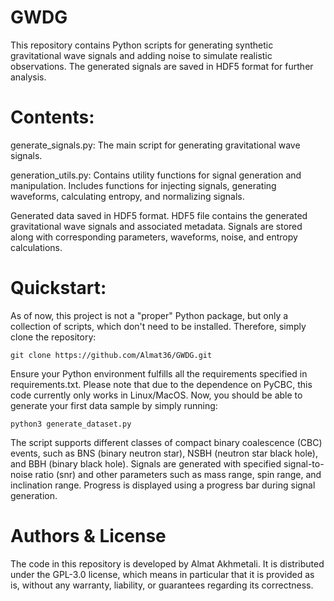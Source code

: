 # GWDG
This repository contains Python scripts for generating synthetic gravitational wave signals and adding noise to simulate realistic observations. The generated signals are saved in HDF5 format for further analysis.

# Contents:

generate_signals.py:
The main script for generating gravitational wave signals.

generation_utils.py:
Contains utility functions for signal generation and manipulation.
Includes functions for injecting signals, generating waveforms, calculating entropy, and normalizing signals.

Generated data saved in HDF5 format. HDF5 file contains the generated gravitational wave signals and associated metadata.
Signals are stored along with corresponding parameters, waveforms, noise, and entropy calculations.

# Quickstart:
As of now, this project is not a "proper" Python package, but only a collection of scripts, which don't need to be installed. Therefore, simply clone the repository:
```
git clone https://github.com/Almat36/GWDG.git
```
Ensure your Python environment fulfills all the requirements specified in requirements.txt. Please note that due to the dependence on PyCBC, this code currently only works in Linux/MacOS. Now, you should be able to generate your first data sample by simply running:
```
python3 generate_dataset.py
```
The script supports different classes of compact binary coalescence (CBC) events, such as BNS (binary neutron star), NSBH (neutron star black hole), and BBH (binary black hole).
Signals are generated with specified signal-to-noise ratio (snr) and other parameters such as mass range, spin range, and inclination range.
Progress is displayed using a progress bar during signal generation.

# Authors & License
The code in this repository is developed by Almat Akhmetali. It is distributed under the GPL-3.0 license, which means in particular that it is provided as is, without any warranty, liability, or guarantees regarding its correctness.
